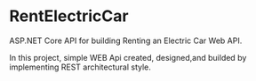 # RentElectricCar
ASP.NET Core API for building Renting an Electric Car Web API.

In this project, simple WEB Api created, designed,and builded by implementing REST architectural style. 
